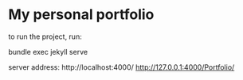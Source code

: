 # My personal portfolio

to run the project, run: 

bundle exec jekyll serve

server address: http://localhost:4000/
http://127.0.0.1:4000/Portfolio/